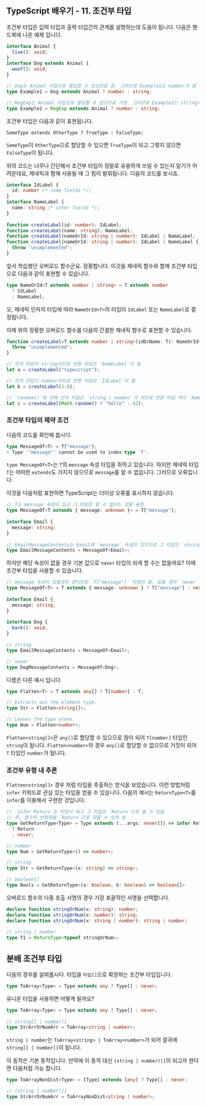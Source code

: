 ## TypeScript 배우기 - 11. 조건부 타입

조건부 타입은 입력 타입과 출력 타입간의 관계를 설명하는데 도움이 됩니다. 다음은 핸드북에 나온 예제 입니다.

```typescript
interface Animal {
  live(): void;
}
interface Dog extends Animal {
  woof(): void;
}

// Dog는 Animal 타입으로 할당할 수 있으므로 참. 그러므로 Example1는 number가 됨
type Example1 = Dog extends Animal ? number : string;

// RegExp는 Animal 타입으로 할당할 수 없으므로 거짓. 그러므로 Example2는 string이 됨
type Example2 = RegExp extends Animal ? number : string;
```

조건부 타입은 다음과 같이 표현됩니다.
```
SomeType extends OtherType ? TrueType : FalseType;
```
`SomeType`이 `OtherType`으로 할당할 수 있으면 `TrueType`이 되고 그렇지 않으면 `FalseType`이 됩니다.

위의 코드는 너무나 간단해서 조건부 타입이 정말로 유용하게 쓰일 수 있는지 알기가 어려운데요, 제네릭과 함께 사용될 때 그 힘이 발휘됩니다. 다음의 코드를 보시죠.

```typescript
interface IdLabel {
  id: number /* some fields */;
}
interface NameLabel {
  name: string /* other fields */;
}
 
function createLabel(id: number): IdLabel;
function createLabel(name: string): NameLabel;
function createLabel(nameOrId: string | number): IdLabel | NameLabel;
function createLabel(nameOrId: string | number): IdLabel | NameLabel {
  throw "unimplemented";
}
```

앞서 학습했던 오버로드 함수군요. 장황합니다. 이것을 제네릭 함수와 함께 조건부 타입으로 다음과 같이 표현할 수 있습니다.

```typescript
type NameOrId<T extends number | string> = T extends number
  ? IdLabel
  : NameLabel;
```

오, 제네릭 인자의 타입에 따라 `NameOrId<T>`의 타입이 `IdLabel` 또는 `NameLabel`로 결정됩니다.

이제 위의 장황한 오버로드 함수를 다음의 간결한 제네릭 함수로 표현할 수 있습니다.

```typescript
function createLabel<T extends number | string>(idOrName: T): NameOrId<T> {
  throw "unimplemented";
}

// 인자 타입이 string이므로 반환 타입은 `NameLabel`이 됨
let a = createLabel("typescript");

// 인자 타입이 number이므로 반환 타입은 `IdLabel`이 됨
let b = createLabel(2.8);

// `random()`에 의해 인자 타입은 `string | number`가 되므로 반환 타입 역시 `NameLabel | IdLabel`이 됨
let c = createLabel(Math.random() ? "hello" : 42);
```


### 조건부 타입의 제약 조건

다음의 코드를 확인해 봅시다.

```typescript
type MessageOf<T> = T["message"];
> Type '"message"' cannot be used to index type 'T'.
```

`type MessageOf<T>`는 `T`의 `message` 속성 타입을 취하고 있습니다. 하지만 제네릭 타입 `T`는 어떠한 `extends`도 가지지 않으므로 `message`를 알 수 없습니다. 그러므로 오류입니다.

이것을 다음처럼 표현하면 TypeScript는 더이상 오류를 표시하지 않습니다.

```typescript
// T는 message 속성이 있고 그 타입은 알 수 없다는 것을 표현
type MessageOf<T extends { message: unknown }> = T["message"];
 
interface Email {
  message: string;
}
 
// EmailMessageContents는 Email에 `message` 속성이 있으므로 그 타입인 `string`이 됨
type EmailMessageContents = MessageOf<Email>;
```

하지만 해당 속성이 없을 경우 기본 값으로 `naver` 타입이 되게 할 수는 없을까요? 이때 조건부 타입을 사용할 수 있습니다.

```typescript
// message 속성이 있을경우 참이므로 `T["message"]` 타입이 됨. 없을 경우 `never` 타입이 됨
type MessageOf<T> = T extends { message: unknown } ? T["message"] : never;
 
interface Email {
  message: string;
}
 
interface Dog {
  bark(): void;
}

// string
type EmailMessageContents = MessageOf<Email>;

// never
type DogMessageContents = MessageOf<Dog>;
```

다름은 다른 예시 입니다.

```typescript
type Flatten<T> = T extends any[] ? T[number] : T;

// Extracts out the element type.
type Str = Flatten<string[]>;

// Leaves the type alone.
type Num = Flatten<number>;
```

`Flatten<string[]>`은 `any[]`로 할당할 수 있으므로 참이 되어 `T[number]` 타입인 `string`이 됩니다.
`Flatten<number>`의 경우 `any[]`로 할당할 수 없으므로 거짓이 되어 `T` 타입인 `number`가 됩니다.


### 조건부 유형 내 추론

`Flatten<string[]>` 경우 처럼 타입을 추출하는 방식을 보았습니다. 이런 방법처럼 `infer` 키워드로 관심 있는 타입을 얻을 수 있습니다. 다음의 예시는 `ReturnType<T>`를 `infer`를 이용해서 구현한 것입니다.

```typescript
// `infer Return`는 타입이 되고 그 타입은 `Return`으로 쓸 수 있음
// 즉, 함수의 반환형을 `Return`으로 취할 수 있게 됨
type GetReturnType<Type> = Type extends (...args: never[]) => infer Return
  ? Return
  : never;

// number
type Num = GetReturnType<() => number>;

// string
type Str = GetReturnType<(x: string) => string>;

// boolean[]
type Bools = GetReturnType<(a: boolean, b: boolean) => boolean[]>
```

오버로드 함수의 다중 호출 서명의 경우 가장 포괄적인 서명을 선택합니다. 

```typescript
declare function stringOrNum(x: string): number;
declare function stringOrNum(x: number): string;
declare function stringOrNum(x: string | number): string | number;
 
// string | number
type T1 = ReturnType<typeof stringOrNum>;
```


## 분배 조건부 타입

다음의 경우를 살펴봅시다. 타입을 `타입[]`으로 확장하는 조건부 타입입니다.

```typescript
type ToArray<Type> = Type extends any ? Type[] : never;
```

유니온 타입을 사용하면 어떻게 될까요?

```typescript
type ToArray<Type> = Type extends any ? Type[] : never;
 
// string[] | number[]
type StrArrOrNumArr = ToArray<string | number>;
```

`string | number`는 `ToArray<string> | ToArray<number>`가 되어 결국에 `string[] | number[]`이 됩니다.

이 동작은 기본 동작입니다. 만약에 이 동작 대신 `(string | number)[]`이 되고자 한다면 다음처럼 가능 합니다.

```typescript
type ToArrayNonDist<Type> = [Type] extends [any] ? Type[] : never;

// (string | number)[]
type StrArrOrNumArr = ToArrayNonDist<string | number>;
```
